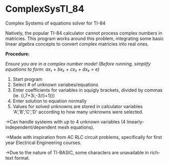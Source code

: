 # ComplexSysTI_84
Complex Systems of equations solver for TI-84

Natively, the popular TI-84 calculator cannot process complex numbers in matricies. 
This program works around this problem, integrating some basic linear algebra concepts to convert complex matricies into real ones.


**Procedure:**

*Ensure you are in a complex number mode!*
*(Before running, simplify equations to form: ax₁ + bx₂ + cx₃ + dx₄ = e)*
1. Start program
2. Select # of unknown variabes/equations
3. Enter coefficients for variables in squigly brackets, divided by commas (ie. {i,7+3i,-3/(i+1)})
4. Enter solution to equation normally
5. Values for solved unknowns are stored in calculator variables 'A','B','C','D' according to how many unknowns were selected.



→Can handle systems with up to 4 unknown variables (4 linearly-independent/dependent mesh equations).

→Made with inspiration from AC RLC circuit problems, specifically for first year Electrical Engineering courses.

→Due to the nature of TI-BASIC, some characters are unavailable in rich-text format.
